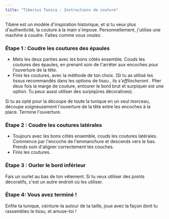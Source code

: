 ```yaml
---
title: "Tiberius Tunica : Instructions de couture"
---
```


<Note>

Tibère est un modèle d'inspiration historique, et si tu veux plus d'authenticité, la couture à la main s'impose. Personnellement, j'utilise une machine à coudre. Faites comme vous voulez.

</Note>

### Étape 1 : Coudre les coutures des épaules

- Mets les deux parties avec les bons côtés ensemble. Couds les coutures des épaules, en prenant soin de t'arrêter aux encoches pour l'ouverture de la tête.
- Finis les coutures, avec la méthode de ton choix. (Si tu as utilisé les tissus recommandés dans les options de tissu [](/docs/patterns/tiberius/fabric), ils _s'effilocheront_ . Plier deux fois la marge de couture, entourer le bord brut et surpiquer est une option. Tu peux aussi utiliser des surpiqûres décoratives).

<Note>

Si tu as opté pour la découpe de toute la tunique en un seul morceau, découpe soigneusement l'ouverture de la tête entre les encoches à la place. Termine l'ouverture.

</Note>

### Étape 2 : Coudre les coutures latérales

- Toujours avec les bons côtés ensemble, couds les coutures latérales. Commence par l'encoche de l'emmanchure et descends vers le bas. Prends soin d'aligner correctement tes couches.
- Finis les coutures.

### Étape 3 : Ourler le bord inférieur

Fais un ourlet au bas de ton vêtement. Si tu veux utiliser des points décoratifs, c'est un autre endroit où les utiliser.

### Étape 4: Vous avez terminé !

Enfile ta tunique, ceinture-la autour de ta taille, joue avec la façon dont tu rassembles le tissu, et amuse-toi !
